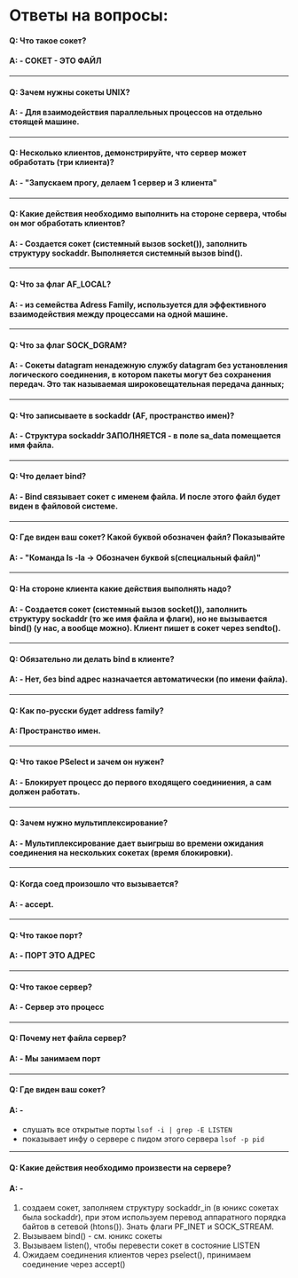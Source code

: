 # Ответы на вопросы:

#### Q: Что такое сокет?
#### A: - СОКЕТ - ЭТО ФАЙЛ
---

#### Q: Зачем нужны сокеты UNIX?
#### A: - Для взаимодействия параллельных процессов на отдельно стоящей машине.
---

#### Q: Несколько клиентов, демонстрируйте, что сервер может обработать (три клиента)?
#### A: - "Запускаем прогу, делаем 1 сервер и 3 клиента"
---

#### Q: Какие действия необходимо выполнить на стороне сервера, чтобы он мог обработать клиентов? 
#### A: - Создается сокет (системный вызов socket()), заполнить структуру sockaddr. Выполняется системный вызов bind().
---

#### Q: Что за флаг AF_LOCAL?
#### A: - из семейства Adress Family, используется для эффективного взаимодействия между процессами на одной машине.
---

#### Q: Что за флаг SOCK_DGRAM?
#### A: - Сокеты datagram ненадежную службу datagram без установления логического соединения, в котором пакеты могут без сохранения передач. Это так называемая широковещательная передача данных; 
---

#### Q: Что записываете в sockaddr (AF, пространство имен)?
#### A: - Структура sockaddr ЗАПОЛНЯЕТСЯ - в поле sa_data помещается имя файла.
---

#### Q: Что делает bind?
#### A: - Bind связывает сокет с именем файла. И после этого файл будет виден в файловой системе.
---

#### Q: Где виден ваш сокет? Какой буквой обозначен файл? Показывайте
#### A: - "Команда ls -la -> Обозначен буквой s(специальный файл)"
---

#### Q: На стороне клиента какие действия выполнять надо?
#### A: - Создается сокет (системный вызов socket()), заполнить структуру sockaddr (то же имя файла и флаги), но не вызывается bind() (у нас, а вообще можно). Клиент пишет в сокет через sendto().
---

#### Q: Обязательно ли делать bind в клиенте?
#### A: - Нет, без bind адрес назначается автоматически (по имени файла).
---

#### Q: Как по-русски будет address family?
#### A: Пространство имен.
---

#### Q: Что такое PSelect и зачем он нужен?
#### A: - Блокирует процесс до первого входящего соединиения, а сам должен работать.
---

#### Q: Зачем нужно мультиплексирование?
#### A: - Мультиплексирование дает выигрыш во времени ожидания соединения на нескольких сокетах (время блокировки).
---

#### Q: Когда соед произошло что вызывается?
#### A: - accept.
---

#### Q: Что такое порт?
#### A: - ПОРТ ЭТО АДРЕС
---

#### Q: Что такое сервер?
#### A: - Сервер это процесс
---

#### Q: Почему нет файла сервер?
#### A: - Мы занимаем порт
---

#### Q: Где виден ваш сокет?
#### A: - 
* слушать все открытые порты ```lsof -i | grep -E LISTEN```
* показывает инфу о сервере с пидом этого сервера ```lsof -p pid```
---

#### Q: Какие действия необходимо произвести на сервере?
#### A: -
1. создаем сокет, заполняем структуру sockaddr_in (в юникс сокетах была sockaddr), при этом используем перевод аппаратного порядка байтов в сетевой (htons()). Знать флаги PF_INET и SOCK_STREAM.
2. Вызываем bind() - см. юникс сокеты
3. Вызываем listen(), чтобы перевести сокет в состояние LISTEN
4. Ожидаем соединения клиентов через pselect(), принимаем соединение через accept()
